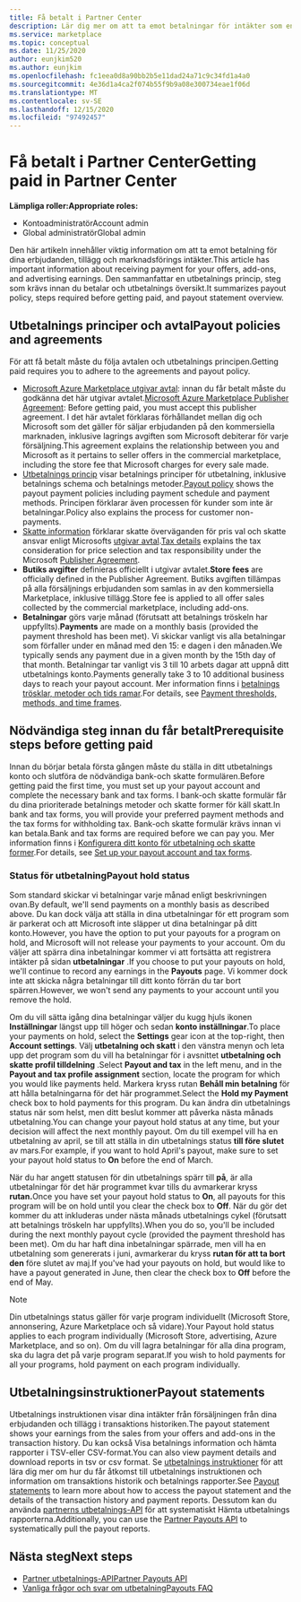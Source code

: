 ```yaml
---
title: Få betalt i Partner Center
description: Lär dig mer om att ta emot betalningar för intäkter som en Microsoft-partner, t. ex. via kommersiella Marketplace-erbjudanden, stimulans program och Cloud Solution Provider-program. Inkluderar utbetalnings princip, utbetalnings status och utbetalnings instruktioner.
ms.service: marketplace
ms.topic: conceptual
ms.date: 11/25/2020
author: eunjkim520
ms.author: eunjkim
ms.openlocfilehash: fc1eea0d8a90bb2b5e11dad24a71c9c34fd1a4a0
ms.sourcegitcommit: 4e36d1a4ca2f074b55f9b9a08e300734eae1f06d
ms.translationtype: MT
ms.contentlocale: sv-SE
ms.lasthandoff: 12/15/2020
ms.locfileid: "97492457"
---
```

# <a name="getting-paid-in-partner-center"></a><span data-ttu-id="b3a42-104">Få betalt i Partner Center</span><span class="sxs-lookup"><span data-stu-id="b3a42-104">Getting paid in Partner Center</span></span>

<span data-ttu-id="b3a42-105">**Lämpliga roller:**</span><span class="sxs-lookup"><span data-stu-id="b3a42-105">**Appropriate roles:**</span></span>

- <span data-ttu-id="b3a42-106">Kontoadministratör</span><span class="sxs-lookup"><span data-stu-id="b3a42-106">Account admin</span></span>
- <span data-ttu-id="b3a42-107">Global administratör</span><span class="sxs-lookup"><span data-stu-id="b3a42-107">Global admin</span></span>

<span data-ttu-id="b3a42-108">Den här artikeln innehåller viktig information om att ta emot betalning för dina erbjudanden, tillägg och marknadsförings intäkter.</span><span class="sxs-lookup"><span data-stu-id="b3a42-108">This article has important information about receiving payment for your offers, add-ons, and advertising earnings.</span></span> <span data-ttu-id="b3a42-109">Den sammanfattar en utbetalnings princip, steg som krävs innan du betalar och utbetalnings översikt.</span><span class="sxs-lookup"><span data-stu-id="b3a42-109">It summarizes payout policy, steps required before getting paid, and payout statement overview.</span></span>

## <a name="payout-policies-and-agreements"></a><span data-ttu-id="b3a42-110">Utbetalnings principer och avtal</span><span class="sxs-lookup"><span data-stu-id="b3a42-110">Payout policies and agreements</span></span>

<span data-ttu-id="b3a42-111">För att få betalt måste du följa avtalen och utbetalnings principen.</span><span class="sxs-lookup"><span data-stu-id="b3a42-111">Getting paid requires you to adhere to the agreements and payout policy.</span></span>

- <span data-ttu-id="b3a42-112">[Microsoft Azure Marketplace utgivar avtal](https://go.microsoft.com/fwlink/p/?LinkID=699560): innan du får betalt måste du godkänna det här utgivar avtalet.</span><span class="sxs-lookup"><span data-stu-id="b3a42-112">[Microsoft Azure Marketplace Publisher Agreement](https://go.microsoft.com/fwlink/p/?LinkID=699560):  Before getting paid, you must accept this publisher agreement.</span></span> <span data-ttu-id="b3a42-113">I det här avtalet förklaras förhållandet mellan dig och Microsoft som det gäller för säljar erbjudanden på den kommersiella marknaden, inklusive lagrings avgiften som Microsoft debiterar för varje försäljning.</span><span class="sxs-lookup"><span data-stu-id="b3a42-113">This agreement explains the relationship between you and Microsoft as it pertains to seller offers in the commercial marketplace, including the store fee that Microsoft charges for every sale made.</span></span>
- <span data-ttu-id="b3a42-114">[Utbetalnings princip](payout-policy-details.md) visar betalnings principer för utbetalning, inklusive betalnings schema och betalnings metoder.</span><span class="sxs-lookup"><span data-stu-id="b3a42-114">[Payout policy](payout-policy-details.md) shows the payout payment policies including payment schedule and payment methods.</span></span> <span data-ttu-id="b3a42-115">Principen förklarar även processen för kunder som inte är betalningar.</span><span class="sxs-lookup"><span data-stu-id="b3a42-115">Policy also explains the process for customer non-payments.</span></span>
- <span data-ttu-id="b3a42-116">[Skatte information](tax-details-marketplace.md) förklarar skatte överväganden för pris val och skatte ansvar enligt Microsofts [utgivar avtal](https://go.microsoft.com/fwlink/p/?LinkID=699560).</span><span class="sxs-lookup"><span data-stu-id="b3a42-116">[Tax details](tax-details-marketplace.md) explains the tax consideration for price selection and tax responsibility under the Microsoft [Publisher Agreement](https://go.microsoft.com/fwlink/p/?LinkID=699560).</span></span>
- <span data-ttu-id="b3a42-117">**Butiks avgifter** definieras officiellt i utgivar avtalet.</span><span class="sxs-lookup"><span data-stu-id="b3a42-117">**Store fees** are officially defined in the Publisher Agreement.</span></span> <span data-ttu-id="b3a42-118">Butiks avgiften tillämpas på alla försäljnings erbjudanden som samlas in av den kommersiella Marketplace, inklusive tillägg.</span><span class="sxs-lookup"><span data-stu-id="b3a42-118">Store fee is applied to all offer sales collected by the commercial marketplace, including add-ons.</span></span>
- <span data-ttu-id="b3a42-119">**Betalningar** görs varje månad (förutsatt att betalnings tröskeln har uppfyllts).</span><span class="sxs-lookup"><span data-stu-id="b3a42-119">**Payments** are made on a monthly basis (provided the payment threshold has been met).</span></span> <span data-ttu-id="b3a42-120">Vi skickar vanligt vis alla betalningar som förfaller under en månad med den 15: e dagen i den månaden.</span><span class="sxs-lookup"><span data-stu-id="b3a42-120">We typically sends any payment due in a given month by the 15th day of that month.</span></span> <span data-ttu-id="b3a42-121">Betalningar tar vanligt vis 3 till 10 arbets dagar att uppnå ditt utbetalnings konto.</span><span class="sxs-lookup"><span data-stu-id="b3a42-121">Payments generally take 3 to 10 additional business days to reach your payout account.</span></span> <span data-ttu-id="b3a42-122">Mer information finns i [betalnings trösklar, metoder och tids ramar](payment-thresholds-methods-timeframes.md).</span><span class="sxs-lookup"><span data-stu-id="b3a42-122">For details, see [Payment thresholds, methods, and time frames](payment-thresholds-methods-timeframes.md).</span></span>

## <a name="prerequisite-steps-before-getting-paid"></a><span data-ttu-id="b3a42-123">Nödvändiga steg innan du får betalt</span><span class="sxs-lookup"><span data-stu-id="b3a42-123">Prerequisite steps before getting paid</span></span>

<span data-ttu-id="b3a42-124">Innan du börjar betala första gången måste du ställa in ditt utbetalnings konto och slutföra de nödvändiga bank-och skatte formulären.</span><span class="sxs-lookup"><span data-stu-id="b3a42-124">Before getting paid the first time, you must set up your payout account and complete the necessary bank and tax forms.</span></span> <span data-ttu-id="b3a42-125">I bank-och skatte formulär får du dina prioriterade betalnings metoder och skatte former för käll skatt.</span><span class="sxs-lookup"><span data-stu-id="b3a42-125">In bank and tax forms, you will provide your preferred payment methods and the tax forms for withholding tax.</span></span> <span data-ttu-id="b3a42-126">Bank-och skatte formulär krävs innan vi kan betala.</span><span class="sxs-lookup"><span data-stu-id="b3a42-126">Bank and tax forms are required before we can pay you.</span></span> <span data-ttu-id="b3a42-127">Mer information finns i [Konfigurera ditt konto för utbetalning och skatte former](set-up-your-payout-account.md).</span><span class="sxs-lookup"><span data-stu-id="b3a42-127">For details, see [Set up your payout account and tax forms](set-up-your-payout-account.md).</span></span>

### <a name="payout-hold-status"></a><span data-ttu-id="b3a42-128">Status för utbetalning</span><span class="sxs-lookup"><span data-stu-id="b3a42-128">Payout hold status</span></span>

<span data-ttu-id="b3a42-129">Som standard skickar vi betalningar varje månad enligt beskrivningen ovan.</span><span class="sxs-lookup"><span data-stu-id="b3a42-129">By default, we'll send payments on a monthly basis as described above.</span></span> <span data-ttu-id="b3a42-130">Du kan dock välja att ställa in dina utbetalningar för ett program som är parkerat och att Microsoft inte släpper ut dina betalningar på ditt konto.</span><span class="sxs-lookup"><span data-stu-id="b3a42-130">However, you have the option to put your payouts for a program on hold, and Microsoft will not release your payments to your account.</span></span> <span data-ttu-id="b3a42-131">Om du väljer att spärra dina inbetalningar kommer vi att fortsätta att registrera intäkter på sidan **utbetalningar** .</span><span class="sxs-lookup"><span data-stu-id="b3a42-131">If you choose to put your payouts on hold, we'll continue to record any earnings in the **Payouts** page.</span></span> <span data-ttu-id="b3a42-132">Vi kommer dock inte att skicka några betalningar till ditt konto förrän du tar bort spärren.</span><span class="sxs-lookup"><span data-stu-id="b3a42-132">However, we won't send any payments to your account until you remove the hold.</span></span>

<span data-ttu-id="b3a42-133">Om du vill sätta igång dina betalningar väljer du kugg hjuls ikonen **Inställningar** längst upp till höger och sedan **konto inställningar**.</span><span class="sxs-lookup"><span data-stu-id="b3a42-133">To place your payments on hold, select the **Settings** gear icon at the top-right, then **Account settings**.</span></span> <span data-ttu-id="b3a42-134">Välj **utbetalning och skatt** i den vänstra menyn och leta upp det program som du vill ha betalningar för i avsnittet **utbetalning och skatte profil tilldelning** .</span><span class="sxs-lookup"><span data-stu-id="b3a42-134">Select **Payout and tax** in the left menu, and in the **Payout and tax profile assignment** section, locate the program for which you would like payments held.</span></span> <span data-ttu-id="b3a42-135">Markera kryss rutan **Behåll min betalning** för att hålla betalningarna för det här programmet.</span><span class="sxs-lookup"><span data-stu-id="b3a42-135">Select the **Hold my Payment** check box to hold payments for this program.</span></span> <span data-ttu-id="b3a42-136">Du kan ändra din utbetalnings status när som helst, men ditt beslut kommer att påverka nästa månads utbetalning.</span><span class="sxs-lookup"><span data-stu-id="b3a42-136">You can change your payout hold status at any time, but your decision will affect the next monthly payout.</span></span> <span data-ttu-id="b3a42-137">Om du till exempel vill ha en utbetalning av april, se till att ställa in din utbetalnings status **till före slutet** av mars.</span><span class="sxs-lookup"><span data-stu-id="b3a42-137">For example, if you want to hold April's payout, make sure to set your payout hold status to **On** before the end of March.</span></span>

<span data-ttu-id="b3a42-138">När du har angett statusen för din utbetalnings spärr till **på**, är alla utbetalningar för det här programmet kvar tills du avmarkerar kryss **rutan.**</span><span class="sxs-lookup"><span data-stu-id="b3a42-138">Once you have set your payout hold status to **On**, all payouts for this program will be on hold until you clear the check box to **Off**.</span></span> <span data-ttu-id="b3a42-139">När du gör det kommer du att inkluderas under nästa månads utbetalnings cykel (förutsatt att betalnings tröskeln har uppfyllts).</span><span class="sxs-lookup"><span data-stu-id="b3a42-139">When you do so, you'll be included during the next monthly payout cycle (provided the payment threshold has been met).</span></span> <span data-ttu-id="b3a42-140">Om du har haft dina inbetalningar spärrade, men vill ha en utbetalning som genererats i juni, avmarkerar du kryss **rutan för att ta bort den** före slutet av maj.</span><span class="sxs-lookup"><span data-stu-id="b3a42-140">If you've had your payouts on hold, but would like to have a payout generated in June, then clear the check box to **Off** before the end of May.</span></span>

>[!Note]
> <span data-ttu-id="b3a42-141">Din utbetalnings status gäller för varje program individuellt (Microsoft Store, annonsering, Azure Marketplace och så vidare).</span><span class="sxs-lookup"><span data-stu-id="b3a42-141">Your Payout hold status applies to each program individually (Microsoft Store, advertising, Azure Marketplace, and so on).</span></span> <span data-ttu-id="b3a42-142">Om du vill lagra betalningar för alla dina program, ska du lagra det på varje program separat.</span><span class="sxs-lookup"><span data-stu-id="b3a42-142">If you wish to hold payments for all your programs, hold payment on each program individually.</span></span>

## <a name="payout-statements"></a><span data-ttu-id="b3a42-143">Utbetalningsinstruktioner</span><span class="sxs-lookup"><span data-stu-id="b3a42-143">Payout statements</span></span>

<span data-ttu-id="b3a42-144">Utbetalnings instruktionen visar dina intäkter från försäljningen från dina erbjudanden och tillägg i transaktions historiken.</span><span class="sxs-lookup"><span data-stu-id="b3a42-144">The payout statement shows your earnings from the sales from your offers and add-ons in the transaction history.</span></span> <span data-ttu-id="b3a42-145">Du kan också Visa betalnings information och hämta rapporter i TSV-eller CSV-format.</span><span class="sxs-lookup"><span data-stu-id="b3a42-145">You can also view payment details and download reports in tsv or csv format.</span></span> <span data-ttu-id="b3a42-146">Se [utbetalnings instruktioner](payout-statement.md) för att lära dig mer om hur du får åtkomst till utbetalnings instruktionen och information om transaktions historik och betalnings rapporter.</span><span class="sxs-lookup"><span data-stu-id="b3a42-146">See [Payout statements](payout-statement.md) to learn more about how to access the payout statement and the details of the transaction history and payment reports.</span></span> <span data-ttu-id="b3a42-147">Dessutom kan du använda [partnerns utbetalnings-API](https://apidocs.microsoft.com/services/partnerpayouts) för att systematiskt Hämta utbetalnings rapporterna.</span><span class="sxs-lookup"><span data-stu-id="b3a42-147">Additionally, you can use the [Partner Payouts API](https://apidocs.microsoft.com/services/partnerpayouts) to systematically pull the payout reports.</span></span>

## <a name="next-steps"></a><span data-ttu-id="b3a42-148">Nästa steg</span><span class="sxs-lookup"><span data-stu-id="b3a42-148">Next steps</span></span>

- [<span data-ttu-id="b3a42-149">Partner utbetalnings-API</span><span class="sxs-lookup"><span data-stu-id="b3a42-149">Partner Payouts API</span></span>](https://apidocs.microsoft.com/services/partnerpayouts)
- [<span data-ttu-id="b3a42-150">Vanliga frågor och svar om utbetalning</span><span class="sxs-lookup"><span data-stu-id="b3a42-150">Payouts FAQ</span></span>](payout-faq.md)
